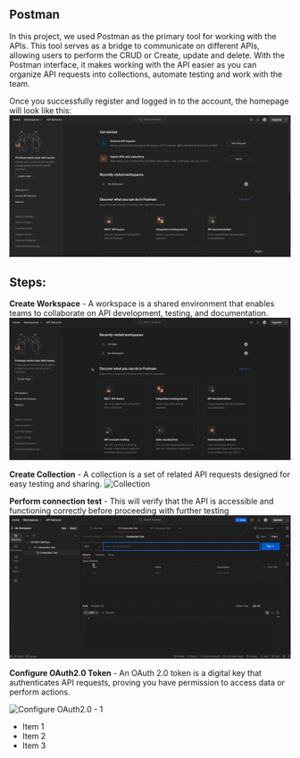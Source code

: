 Postman
---
In this project, we used Postman as the primary tool for working with the APIs. This tool serves as a bridge to communicate on different APIs, allowing users to perform the CRUD or Create, update and delete. With the Postman interface, it makes working with the API easier as you can organize API requests into collections, automate testing and work with the team.


Once you successfully register and logged in to the account, the homepage will look like this:
![Hompage](images/1-homepage.png)


Steps:
---
**Create Workspace** - A workspace is a shared environment that enables teams to collaborate on API development, testing, and documentation.
![Workspace](images/workspace.gif)

**Create Collection** - A collection is a set of related API requests designed for easy testing and sharing.
![Collection](images/collection.gif)

**Perform connection test** - This will verify that the API is accessible and functioning correctly before proceeding with further testing
![Connection Testing](images/Connection-Test.gif)

**Configure OAuth2.0 Token** - An OAuth 2.0 token is a digital key that authenticates API requests, proving you have permission to access data or perform actions.


![Configure OAuth2.0 - 1](images/auth1.gif)
+ Item 1
+ Item 2
+ Item 3




